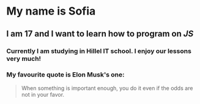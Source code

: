 # My name is Sofia
## I am 17 and I want to learn how to program on *JS*
### Currently I am studying in Hillel IT school. I enjoy our lessons very much!
### My favourite quote is Elon Musk's one:
> When something is important enough, you do it even if the odds are not in your favor.